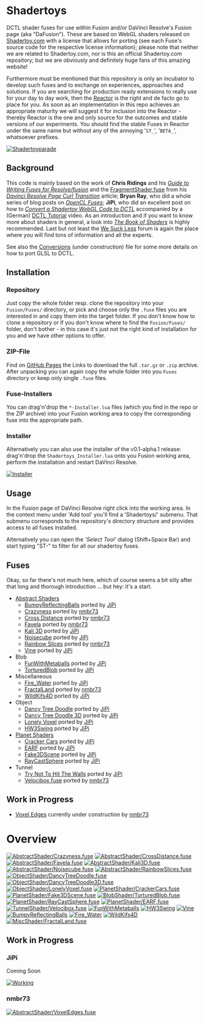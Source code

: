 Shadertoys
==========

DCTL shader fuses for use within Fusion and/or DaVinci Resolve's Fusion page (aka "DaFusion"). These are based on WebGL shaders released on [Shadertoy.com](https://www.shadertoy.com/) with a license that allows for porting (see each Fuse's source code for the respective license information); please note that neither we are related to Shadertoy.com, nor is this an official Shadertoy.com repository; but we are obviously and definitely huge fans of this amazing website!

Furthermore must be mentioned that this repository is only an incubator to develop such fuses and to exchange on experiences, approaches and solutions. If you are searching for production ready extensions to really use for your day to day work, then the [Reactor](https://www.steakunderwater.com/wesuckless/viewtopic.php?f=32&t=1814) is the right and de facto go to place for you. As soon as an implementation in this repo achieves an appropriate maturity we will suggest it for inclusion into the Reactor - thereby Reactor is the one and only source for the outcomes and stable versions of our experiments. You should find the stable Fuses in Reactor under the same name but without any of the annoying '`ST_`', '`BETA_`', whatsoever prefixes.

[![Shadertoyparade](_subscribe.png)](https://youtu.be/oyndG0pLEQQ "WebGL to DCTL")


Background
----------

This code is mainly based on the work of **Chris Ridings** and his *[Guide to Writing Fuses for Resolve/fusion](https://www.chrisridings.com/guide-to-writing-fuses-for-resolve-fusion-part-1/)* and the [FragmentShader.fuse](https://www.chrisridings.com/wp-content/uploads/2020/05/FragmentShader.fuse) from his *[Davinci Resolve Page Curl Transition](https://www.chrisridings.com/page-curl/)* article; **Bryan Ray**, who did a whole series of blog posts on *[OpenCL Fuses](http://www.bryanray.name/wordpress/opencl-fuses-index/)*; **JiPi**, who did an excellent post on how to *[Convert a Shadertoy WebGL Code to DCTL](https://www.steakunderwater.com/wesuckless/viewtopic.php?f=17&t=4460)* accompanied by a (German) [DCTL Tutorial](https://youtu.be/dbrPWRldmbs) video. As an introduction and if you want to know more about shaders in general, a look into *[The Book of Shaders](https://thebookofshaders.com)* is highly recommended. Last but not least the [We Suck Less](https://www.steakunderwater.com/wesuckless/index.php) forum is again the place where you will find tons of information and all the experts.

See also the [Conversions](Conversions.md) (under construction) file for some more details on how to port GLSL to DCTL.


Installation
------------

### Repository
Just copy the whole folder resp. clone the repository into your `Fusion/Fuses/` directory, or pick and choose only the `.fuse` files you are interested in and copy them into the target folder. If you don't know how to clone a repository or if you don't know where to find the `Fusion/Fuses/` folder, don't bother - in this case it's just not the right kind of installation for you and we have other options to offer.

### ZIP-File

Find on [GitHub Pages](https://nmbr73.github.io/Shadertoys/) the Links to download the full `.tar.gz` or `.zip` archive. After unpacking you can again copy the whole folder into you `Fuses` directory or keep only single `.fuse` files.

### Fuse-Installers

You can drag'n'drop the `*-Installer.lua` files (which you find in the repo or the ZIP archive) into your Fusion working area to copy the corresponding fuse into the appropriate path.

### Installer

Alternatively you can also use the installer of the v0.1-alpha.1 release: drag'n'drop the `Shadertoys_Installer.lua` onto you Fusion working area, perform the installation and restart DaVinci Resolve.

[![Installer](_download.png)](https://github.com/nmbr73/Shadertoys/releases/download/v0.1-alpha.1/Shadertoys_Installer.lua "Download Installer")



Usage
-----

In the Fusion page of DaVinci Resolve right click into the working area. In the context menu under 'Add tool' you'll find a 'Shadertoys/' submenu. That submenu corresponds to the repository's directory structure and provides access to all fuses installed.

Alternatively you can open the *'Select Tool'* dialog (Shift+Space Bar) and start typing "ST-" to filter for all our shadertoy fuses.

Fuses
-----

Okay, so far there's not much here, which of course seems a bit silly after that long and thorough introduction ... but hey: it's a start.


- [Abstract Shaders](AbstractShader/)
  - [BumpyReflectingBalls](AbstractShader/BumpyReflectingBalls.md) ported by [JiPi](Profiles/JiPi.md)
  - [Crazyness](AbstractShader/Crazyness.md) ported by [nmbr73](Profiles/nmbr73.md)
  - [Cross Distance](AbstractShader/CrossDistance.md) ported by [nmbr73](Profiles/nmbr73.md)
  - [Favela](AbstractShader/Favela.md) ported by [nmbr73](Profiles/nmbr73.md)
  - [Kali 3D](AbstractShader/Kali3D.md) ported by [JiPi](Profiles/JiPi.md)
  - [Noisecube](AbstractShader/Noisecube.md) ported by [JiPi](Profiles/JiPi.md)
  - [Rainbow Slices](AbstractShader/RainbowSlices.md) ported by [nmbr73](Profiles/nmbr73.md)
  - [Vine](AbstractShader/Vine.md) ported by [JiPi](Profiles/JiPi.md)
- Blob
  - [FunWithMetaballs](BlobShader/FunWithMetaballs.md) ported by [JiPi](Profiles/JiPi.md)
  - [TorturedBlob](BlobShader/TorturedBlob.md) ported by [JiPi](Profiles/JiPi.md)
- Miscellaneous
  - [Fire_Water](MiscShader/Fire_Water.md) ported by [JiPi](Profiles/JiPi.md)
  - [FractalLand](MiscShader/FractalLand.md) ported by [nmbr73](Profiles/nmbr73.md)
  - [WildKifs4D](MiscShader/WildKifs4D.md) ported by [JiPi](Profiles/JiPi.md)
- Object
  - [Dancy Tree Doodle](ObjectShader/DancyTreeDoodle.md) ported by [JiPi](Profiles/JiPi.md)
  - [Dancy Tree Doodle 3D](ObjectShader/DancyTreeDoodle3D.md) ported by [JiPi](Profiles/JiPi.md)
  - [Lonely Voxel](ObjectShader/LonelyVoxel.md) ported by [JiPi](Profiles/JiPi.md)
  - [HW3Swing](ObjectShader/HW3Swing.md) ported by [JiPi](Profiles/JiPi.md)
- [Planet Shaders](PlanetShader/)
  - [Cracker Cars](PlanetShader/CrackerCars.md) ported by [JiPi](Profiles/JiPi.md)
  - [EARF](PlanetShader/EARF.md) ported by [JiPi](Profiles/JiPi.md)
  - [Fake3DScene](PlanetShader/Fake3DScene.md) ported by [JiPi](Profiles/JiPi.md)
  - [RayCastSphere](PlanetShader/RayCastSphere.md) ported by [JiPi](Profiles/JiPi.md)
- Tunnel
  - [Try Not To Hit The Walls](TunnelShader/TNTHTW.md) ported by [JiPi](Profiles/JiPi.md)
  - [Velocibox.fuse](TunnelShader/Velocibox.md) ported by [nmbr73](Profiles/nmbr73.md)

Work in Progress
----------------

- [Voxel Edges](AbstractShader/VoxelEdges.md) currently under construction by [nmbr73](Profiles/nmbr73.md)


Overview
========

[![AbstractShader/Crazyness.fuse](AbstractShader/Crazyness_320x180.png)](AbstractShader/Crazyness.md)
[![AbstractShader/CrossDistance.fuse](AbstractShader/CrossDistance_320x180.png)](AbstractShader/CrossDistance.md)
[![AbstractShader/Favela.fuse](AbstractShader/Favela_320x180.png)](AbstractShader/Favela.md)
[![AbstractShader/Kali3D.fuse](AbstractShader/Kali3D_320x180.png)](AbstractShader/Kali3D.md)
[![AbstractShader/Noisecube.fuse](AbstractShader/Noisecube_320x180.png)](AbstractShader/Noisecube.md)
[![AbstractShader/RainbowSlices.fuse](AbstractShader/RainbowSlices_320x180.png)](AbstractShader/RainbowSlices.md)
[![ObjectShader/DancyTreeDoodle.fuse](ObjectShader/DancyTreeDoodle_320x180.png)](ObjectShader/DancyTreeDoodle.md)
[![ObjectShader/DancyTreeDoodle3D.fuse](ObjectShader/DancyTreeDoodle3D_320x180.png)](ObjectShader/DancyTreeDoodle3D.md)
[![ObjectShader/LonelyVoxel.fuse](ObjectShader/LonelyVoxel_320x180.png)](ObjectShader/LonelyVoxel.md)
[![PlanetShader/CrackerCars.fuse](PlanetShader/CrackerCars_320x180.png)](PlanetShader/CrackerCars.md)
[![PlanetShader/Fake3DScene.fuse](PlanetShader/Fake3DScene_320x180.png)](PlanetShader/Fake3DScene.md)
[![BlobShader/TorturedBlob.fuse](BlobShader/TorturedBlob_320x180.png)](BlobShader/TorturedBlob.md)
[![PlanetShader/RayCastSphere.fuse](PlanetShader/RayCastSphere_320x180.png)](PlanetShader/RayCastSphere.md)
[![PlanetShader/EARF.fuse](PlanetShader/EARF_320x180.png)](PlanetShader/EARF.md)
[![TunnelShader/Velocibox.fuse](TunnelShader/Velocibox_320x180.png)](TunnelShader/Velocibox.md)
[![FunWithMetaballs](BlobShader/FunWithMetaballs_320x180.png)](BlobShader/FunWithMetaballs.md)
[![HW3Swing](ObjectShader/HW3Swing_320x180.png)](ObjectShader/HW3Swing.md)
[![Vine](AbstractShader/Vine_320x180.png)](AbstractShader/Vine.md)
[![BumpyReflectingBalls](AbstractShader/BumpyReflectingBalls_320x180.png)](AbstractShader/BumpyReflectingBalls.md)
[![Fire_Water](MiscShader/Fire_Water_320x180.png)](MiscShader/Fire_Water.md)
[![WildKifs4D](MiscShader/WildKifs4D_320x180.png)](MiscShader/WildKifs4D.md)
[![MiscShader/FractalLand.fuse](MiscShader/FractalLand_320x180.png)](MiscShader/FractalLand.md)


Work in Progress
----------------

### JiPi

Coming Soon

[![Working](Working/LiquidXstals_320x180.png)](https://www.shadertoy.com/view/ldG3WR)


### nmbr73

[![AbstractShader/VoxelEdges.fuse](AbstractShader/VoxelEdges_320x180.png)](AbstractShader/VoxelEdges.md)
